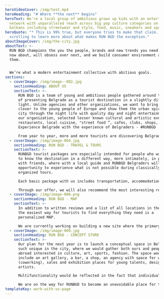 ```yaml
---
heroVideoCover: /img/test.mp4
heroHeading: "# Where **the next** begins"
heroText: We're a local group of ambitious grown up kids with an entertainment
  network with unparalleled reach across big pop culture categories on the
  balkans including streetwear and style, food, music, sneakers and sports. *
heroQuote: "* This is 99% true, but everyone tries to make that claim... keep
  scrolling to learn more about what makes RUN BGD the exception."
aboutImageCover: /img/the-city.jpg
aboutText: >-
  RUN BGD champions the you the people, brands and new trends you need to know
  now about, will obsess over next, and we build consumer environment around
  them.


  We’re what a modern entertainment collective with abitious goals.
sections:
  - coverImage: /img/image--002.jpg
    sectionHeading: ABOUT US
    sectionText: >-
      RUN BGD is a team of young and ambitious people gathered around the idea
      of ​​presenting Belgrade as a tourist destination in a slightly different
      light. Unlike agencies and other organizations, we want to bring Belgrade
      closer to the young people of Europe and show them the urban spirit of the
      city through the night life with quality day and night entertainment in
      our organization, selected lesser known cultural and artistic events,
      restaurants, local cuisine, "street food ”, cafes, clubs, shops, etc.
      Experience Belgrade with the experience of Belgraders - #RUNBGD

      From year to year, more and more tourists are discovering Belgrade, which is slowly returning to the map of the most interesting cities in Europe. Despite that, there are few online platforms that can offer foreigners in English the entire offer in one place, and that is exactly our main goal.  The potential and talent we possess in the worlds of music, art, design and creativity are the main trump cards that we can present to the world together. That is why we invite various local companies, artists and brands to start Belgrade even stronger!
  - coverImage: /img/image-004.jpg
    sectionHeading: RUN BGD - TRAVEL & TOURS
    sectionText: >-
      RUNBGD tourist packages are especially intended for people who want to get
      to know the destination in a different way, more intimately, in pairs or
      with friends, where with a local guide and RUNBGD Belgraders will have the
      opportunity to experience what is not possible during classically
      organized tours.

      Each basic package with us includes transportation, accommodation and guides, with the possibility of additional content in the form of concerts, sporting events, day trips and tours, as well as other events in Belgrade, which we organize for our clients. The offer will include recommendations for selected restaurants and bars with which we have achieved successful cooperation, and which stand out with quality food, choice of drinks and creative services.

      Through our offer, we will also recommend the most interesting restaurants and bars with which we have successfully cooperated. Our goal is for guests to feel the local atmosphere, and visit those places that are not marked on all signs in the city, but are carefully selected by locals.
  - coverImage: /img/image-006.png
    sectionHeading: RUN BGD - MAP
    sectionText: >-
      In addition to written reviews and a list of all locations in the city,
      the easiest way for tourists to find everything they need is a
      personalized MAP.

      We are currently working on building a new site where the primary position will be an interactive map with selected and verified information - where the accommodation is, where I can eat, drink, go to the museum, swim, train, play until the morning.
  - coverImage: /img/image-009.jpg
    sectionHeading: RUN BGD - CONCEPT STORE
    sectionText: >-
      Our plan for the next year is to launch a conceptual space in Belgrade, as
      such unique in the city, where we would gather both ours and people from
      abroad interested in culture, art, sports, fashion. The space would
      include an art gallery, a bar, a shop, an agency with space for work
      (coworking), sales and exhibition places for young talents, designers and
      artists.

      Multifunctionality would be reflected in the fact that individual parts can be easily transformed into a more spacious space suitable for cultural events, gatherings, meetings, workshops or seminars.

      We are on the way for RUNBGD to become an unavoidable place for the local and international urban community. We want to encourage the promotion of innovative ideas that set Belgrade apart from others as a destination. Our focus will be on domestic creatively designed brands, products, locations, and on everything that fits into the concept of "From Belgrade for Belgrade”.
templateKey: work-with-us-page
---
```

